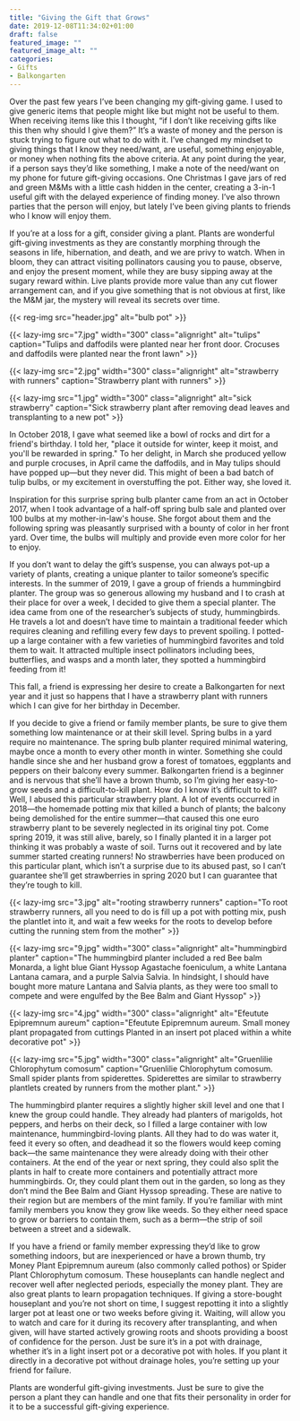 ```yaml
---
title: "Giving the Gift that Grows"
date: 2019-12-08T11:34:02+01:00
draft: false
featured_image: ""
featured_image_alt: ""
categories:
- Gifts
- Balkongarten
---
```

Over the past few years I’ve been changing my gift-giving game. I used to give generic items that people might like but might not be useful to them. When receiving items like this I thought, “if I don’t like receiving gifts like this then why should I give them?” It’s a waste of money and the person is stuck trying to figure out what to do with it. I’ve changed my mindset to giving things that I know they need/want, are useful, something enjoyable, or money when nothing fits the above criteria. At any point during the year, if a person says they’d like something, I make a note of the need/want on my phone for future gift-giving occasions. One Christmas I gave jars of red and green M&Ms with a little cash hidden in the center, creating a 3-in-1 useful gift with the delayed experience of finding money. I’ve also thrown parties that the person will enjoy, but lately I’ve been giving plants to friends who I know will enjoy them.

If you’re at a loss for a gift, consider giving a plant. Plants are wonderful gift-giving investments as they are constantly morphing through the seasons in life, hibernation, and death, and we are privy to watch. When in bloom, they can attract visiting pollinators causing you to pause, observe, and enjoy the present moment, while they are busy sipping away at the sugary reward within. Live plants provide more value than any cut flower arrangement can, and if you give something that is not obvious at first, like the M&M jar, the mystery will reveal its secrets over time.

{{< reg-img src="header.jpg"  alt="bulb pot"  >}}

{{< lazy-img src="7.jpg" width="300" class="alignright" alt="tulips" caption="Tulips and daffodils were planted near her front door. Crocuses and daffodils were planted near the front lawn"  >}}

{{< lazy-img src="2.jpg" width="300" class="alignright" alt="strawberry with runners" caption="Strawberry plant with runners"  >}}

{{< lazy-img src="1.jpg" width="300" class="alignright" alt="sick strawberry" caption="Sick strawberry plant after removing dead leaves and transplanting to a new pot"  >}}

In October 2018, I gave what seemed like a bowl of rocks and dirt for a friend's birthday. I told her, "place it outside for winter, keep it moist, and you'll be rewarded in spring." To her delight, in March she produced yellow and purple crocuses, in April came the daffodils, and in May tulips should have popped up—but they never did. This might of been a bad batch of tulip bulbs, or my excitement in overstuffing the pot. Either way, she loved it.

Inspiration for this surprise spring bulb planter came from an act in October 2017, when I took advantage of a half-off spring bulb sale and planted over 100 bulbs at my mother-in-law's house. She forgot about them and the following spring was pleasantly surprised with a bounty of color in her front yard. Over time, the bulbs will multiply and provide even more color for her to enjoy.

If you don’t want to delay the gift’s suspense, you can always pot-up a variety of plants, creating a unique planter to tailor someone’s specific interests. In the summer of 2019, I gave a group of friends a hummingbird planter. The group was so generous allowing my husband and I to crash at their place for over a week, I decided to give them a special planter. The idea came from one of the researcher’s subjects of study, hummingbirds. He travels a lot and doesn’t have time to maintain a traditional feeder which requires cleaning and refilling every few days to prevent spoiling. I potted-up a large container with a few varieties of hummingbird favorites and told them to wait. It attracted multiple insect pollinators including bees, butterflies, and wasps and a month later, they spotted a hummingbird feeding from it!

This fall, a friend is expressing her desire to create a Balkongarten for next year and it just so happens that I have a strawberry plant with runners which I can give for her birthday in December.

If you decide to give a friend or family member plants, be sure to give them something low maintenance or at their skill level. Spring bulbs in a yard require no maintenance. The spring bulb planter required minimal watering, maybe once a month to every other month in winter. Something she could handle since she and her husband grow a forest of tomatoes, eggplants and peppers on their balcony every summer. Balkongarten friend is a beginner and is nervous that she’ll have a brown thumb, so I’m giving her easy-to-grow seeds and a difficult-to-kill plant. How do I know it’s difficult to kill? Well, I abused this particular strawberry plant. A lot of events occurred in 2018—the homemade potting mix that killed a bunch of plants; the balcony being demolished for the entire summer—that caused this one euro strawberry plant to be severely neglected in its original tiny pot. Come spring 2019, it was still alive, barely, so I finally planted it in a larger pot thinking it was probably a waste of soil. Turns out it recovered and by late summer started creating runners! No strawberries have been produced on this particular plant, which isn’t a surprise due to its abused past, so I can’t guarantee she’ll get strawberries in spring 2020 but I can guarantee that they’re tough to kill.

{{< lazy-img src="3.jpg" alt="rooting strawberry runners" caption="To root strawberry runners, all you need to do is fill up a pot with potting mix, push the plantlet into it, and wait a few weeks for the roots to develop before cutting the running stem from the mother"  >}}

{{< lazy-img src="9.jpg" width="300" class="alignright" alt="hummingbird planter" caption="The hummingbird planter included a red Bee balm Monarda, a light blue Giant Hyssop Agastache foeniculum, a white Lantana Lantana camara, and a purple Salvia Salvia. In hindsight, I should have bought more mature Lantana and Salvia plants, as they were too small to compete and were engulfed by the Bee Balm and Giant Hyssop"  >}}

{{< lazy-img src="4.jpg" width="300" class="alignright" alt="Efeutute Epipremnum aureum" caption="Efeutute Epipremnum aureum. Small money plant propagated from cuttings Planted in an insert pot placed within a white decorative pot"  >}}

{{< lazy-img src="5.jpg" width="300" class="alignright" alt="Gruenlilie Chlorophytum comosum" caption="Gruenlilie Chlorophytum comosum. Small spider plants from spiderettes. Spiderettes are similar to strawberry plantlets created by runners from the mother plant."  >}}

The hummingbird planter requires a slightly higher skill level and one that I knew the group could handle. They already had planters of marigolds, hot peppers, and herbs on their deck, so I filled a large container with low maintenance, hummingbird-loving plants. All they had to do was water it, feed it every so often, and deadhead it so the flowers would keep coming back—the same maintenance they were already doing with their other containers. At the end of the year or next spring, they could also split the plants in half to create more containers and potentially attract more hummingbirds. Or, they could plant them out in the garden, so long as they don’t mind the Bee Balm and Giant Hyssop spreading. These are native to their region but are members of the mint family. If you’re familiar with mint family members you know they grow like weeds. So they either need space to grow or barriers to contain them, such as a berm—the strip of soil between a street and a sidewalk.

If you have a friend or family member expressing they’d like to grow something indoors, but are inexperienced or have a brown thumb, try Money Plant Epipremnum aureum (also commonly called pothos) or Spider Plant Chlorophytum comosum. These houseplants can handle neglect and recover well after neglected periods, especially the money plant. They are also great plants to learn propagation techniques. If giving a store-bought houseplant and you’re not short on time, I suggest repotting it into a slightly larger pot at least one or two weeks before giving it. Waiting, will allow you to watch and care for it during its recovery after transplanting, and when given, will have started actively growing roots and shoots providing a boost of confidence for the person. Just be sure it’s in a pot with drainage, whether it’s in a light insert pot or a decorative pot with holes. If you plant it directly in a decorative pot without drainage holes, you’re setting up your friend for failure.

Plants are wonderful gift-giving investments. Just be sure to give the person a plant they can handle and one that fits their personality in order for it to be a successful gift-giving experience.
